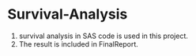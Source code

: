 # Survival-Analysis
1. survival analysis in SAS code is used in this project. 
2. The result is included in FinalReport.

